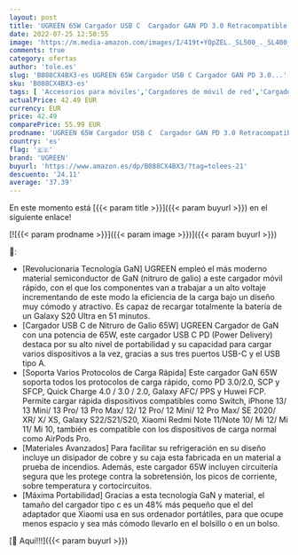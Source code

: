 ```yaml
---
layout: post
title: 'UGREEN 65W Cargador USB C  Cargador GAN PD 3.0 Retracompatible 20W  Cargador Rápido Tipo C Soporta QC 4.0 Compatible con iPhone 13 12 Mini Pro MAX  iPad Pro  Macbook  Galaxy S22 S21 y Xiaomi Mi 12'
date: 2022-07-25 12:50:55
image: 'https://m.media-amazon.com/images/I/419t+YOpZEL._SL500_._SL400_.jpg'
comments: true
category: ofertas
author: 'tole.es'
slug: 'B088CX4BX3-es UGREEN 65W Cargador USB C Cargador GAN PD 3.0...'
sku: 'B088CX4BX3-es'
tags: [ 'Accesorios para móviles','Cargadores de móvil de red','Cargadores para móviles','Comunicación móvil y accesorios','Electrónica','ipad','iphone','ugreen','🇪🇸', ]
actualPrice: 42.49 EUR
currency: EUR
price: 42.49
comparePrice: 55.99 EUR
prodname: 'UGREEN 65W Cargador USB C  Cargador GAN PD 3.0 Retracompatible 20W  Cargador Rápido Tipo C Soporta QC 4.0 Compatible con iPhone 13 12 Mini Pro MAX  iPad Pro  Macbook  Galaxy S22 S21 y Xiaomi Mi 12'
country: 'es'
flag: '🇪🇸'
brand: 'UGREEN'
buyurl: 'https://www.amazon.es/dp/B088CX4BX3/?tag=tolees-21'
descuento: '24.11'
average: '37.39'
---
```


En este momento está [{{< param title >}}]({{< param buyurl >}}) en el siguiente enlace!

[![{{< param prodname >}}]({{< param image >}})]({{< param buyurl >}})

🔎:

- [Revolucionaria Tecnología GaN] UGREEN empleó el más moderno material semiconductor de GaN (nitruro de galio) a este cargador móvil rápido, con el que los componentes van a trabajar a un alto voltaje incrementando de este modo la eficiencia de la carga bajo un diseño muy cómodo y atractivo. Es capaz de recargar totalmente la batería de un Galaxy S20 Ultra en 51 minutos.
- [Cargador USB C de Nitruro de Galio 65W] UGREEN Cargador de GaN con una potencia de 65W, este cargador USB C PD (Power Delivery) destaca por su alto nivel de portabilidad y su capacidad para cargar varios dispositivos a la vez, gracias a sus tres puertos USB-C y el USB tipo A.
- [Soporta Varios Protocolos de Carga Rápida] Este cargador GaN 65W soporta todos los protocolos de carga rápido, como PD 3.0/2.0, SCP y SFCP, Quick Charge 4.0 / 3.0 / 2.0, Galaxy AFC/ PPS y Huwei FCP. Permite cargar rápida dispositivos compatibles como Switch, iPhone 13/ 13 Mini/ 13 Pro/ 13 Pro Max/ 12/ 12 Pro/ 12 Mini/ 12 Pro Max/ SE 2020/ XR/ X/ XS, Galaxy S22/S21/S20, Xiaomi Redmi Note 11/Note 10/ Mi 12/ Mi 11/ Mi 10, también es compatible con los dispositivos de carga normal como AirPods Pro.
- [Materiales Avanzados] Para facilitar su refrigeración en su diseño incluye un disipador de cobre y su caja esta fabricada en un material a prueba de incendios. Además, este cargador 65W incluyen circuitería segura que les protege contra la sobretensión, los picos de corriente, sobre temperatura y cortocircuitos.
- [Máxima Portabilidad] Gracias a esta tecnología GaN y material, el tamaño del cargador tipo c es un 48% más pequeño que el del adaptador que Xiaomi usa en sus ordenador portátiles, para que ocupe menos espacio y sea más cómodo llevarlo en el bolsillo o en un bolso.

[🛒 Aquí!!!]({{< param buyurl >}})
